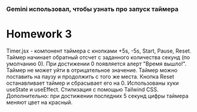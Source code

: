 ### Gemini использовал, чтобы узнать про запуск таймера
# Homework 3
Timer.jsx - компонент таймера с кнопками +5s, -5s, Start, Pause, Reset. Таймер начинает обратный отсчет с заданного количества секунд (по умолчанию 0). При достижении 0 появляется алерт "Время вышло!". Таймер не может уйти в отрицательное значение. Таймер можно поставить на паузу и продолжить с того же места. Кнопка Reset останавливает таймер и сбрасывает его на 0.
Использованы хуки useState и useEffect. Стилизация с помощью Tailwind CSS. Дополнительно: при достижении последних 5 секунд цифры таймера меняют цвет на красный.